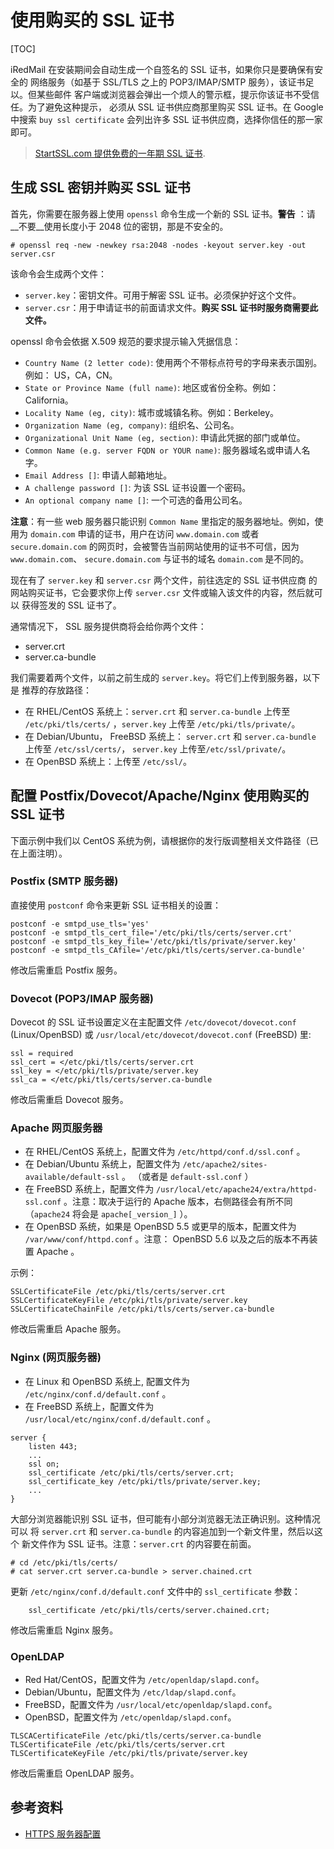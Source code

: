 # 使用购买的 SSL 证书

[TOC]

iRedMail 在安装期间会自动生成一个自签名的 SSL 证书，如果你只是要确保有安全的
网络服务（如基于 SSL/TLS 之上的 POP3/IMAP/SMTP 服务），该证书足以。但某些邮件
客户端或浏览器会弹出一个烦人的警示框，提示你该证书不受信任。为了避免这种提示，
必须从 SSL 证书供应商那里购买 SSL 证书。在 Google 中搜索 `buy ssl certificate`
会列出许多 SSL 证书供应商，选择你信任的那一家即可。

> [StartSSL.com 提供免费的一年期 SSL 证书](http://www.startssl.com/?app=1).

## 生成 SSL 密钥并购买 SSL 证书

首先，你需要在服务器上使用 `openssl` 命令生成一个新的 SSL 证书。__警告__ ：请
__不要__使用长度小于 2048 位的密钥，那是不安全的。

```
# openssl req -new -newkey rsa:2048 -nodes -keyout server.key -out server.csr
```

该命令会生成两个文件：

* `server.key`：密钥文件。可用于解密 SSL 证书。必须保护好这个文件。
* `server.csr`：用于申请证书的前面请求文件。__购买 SSL 证书时服务商需要此文件。__

openssl 命令会依据 X.509 规范的要求提示输入凭据信息：

* `Country Name (2 letter code)`: 使用两个不带标点符号的字母来表示国别。例如： US，CA，CN。
* `State or Province Name (full name)`: 地区或省份全称。例如：California。
* `Locality Name (eg, city)`: 城市或城镇名称。例如：Berkeley。
* `Organization Name (eg, company)`: 组织名、公司名。
* `Organizational Unit Name (eg, section)`: 申请此凭据的部门或单位。
* `Common Name (e.g. server FQDN or YOUR name)`: 服务器域名或申请人名字。
* `Email Address []`: 申请人邮箱地址。
* `A challenge password []`: 为该 SSL 证书设置一个密码。
* `An optional company name []`: 一个可选的备用公司名。

__注意__：有一些 web 服务器只能识别 `Common Name` 里指定的服务器地址。例如，使用为
`domain.com` 申请的证书，用户在访问 `www.domain.com` 或者 `secure.domain.com`
的网页时，会被警告当前网站使用的证书不可信，因为 `www.domain.com`、
`secure.domain.com` 与证书的域名 `domain.com` 是不同的。

现在有了 `server.key` 和 `server.csr` 两个文件，前往选定的 SSL 证书供应商
的网站购买证书，它会要求你上传 `server.csr` 文件或输入该文件的内容，然后就可以
获得签发的 SSL 证书了。

通常情况下， SSL 服务提供商将会给你两个文件：

* server.crt
* server.ca-bundle

我们需要着两个文件，以前之前生成的 `server.key`。将它们上传到服务器，以下是
推荐的存放路径：

* 在 RHEL/CentOS 系统上：`server.crt` 和 `server.ca-bundle` 上传至
  `/etc/pki/tls/certs/` ，`server.key` 上传至 `/etc/pki/tls/private/`。
* 在 Debian/Ubuntu， FreeBSD 系统上： `server.crt` 和 `server.ca-bundle` 上传至
  `/etc/ssl/certs/`， `server.key` 上传至`/etc/ssl/private/`。
* 在 OpenBSD 系统上：上传至 `/etc/ssl/`。

## 配置 Postfix/Dovecot/Apache/Nginx 使用购买的 SSL 证书

下面示例中我们以 CentOS 系统为例，请根据你的发行版调整相关文件路径（已在上面注明）。

### Postfix (SMTP 服务器)

直接使用 `postconf` 命令来更新 SSL 证书相关的设置：

```
postconf -e smtpd_use_tls='yes'
postconf -e smtpd_tls_cert_file='/etc/pki/tls/certs/server.crt'
postconf -e smtpd_tls_key_file='/etc/pki/tls/private/server.key'
postconf -e smtpd_tls_CAfile='/etc/pki/tls/certs/server.ca-bundle'
```

修改后需重启 Postfix 服务。

### Dovecot (POP3/IMAP 服务器)

Dovecot 的 SSL 证书设置定义在主配置文件 `/etc/dovecot/dovecot.conf`
(Linux/OpenBSD) 或 `/usr/local/etc/dovecot/dovecot.conf` (FreeBSD) 里:

```
ssl = required
ssl_cert = </etc/pki/tls/certs/server.crt
ssl_key = </etc/pki/tls/private/server.key
ssl_ca = </etc/pki/tls/certs/server.ca-bundle
```

修改后需重启 Dovecot 服务。

### Apache 网页服务器

* 在 RHEL/CentOS 系统上，配置文件为 `/etc/httpd/conf.d/ssl.conf` 。
* 在 Debian/Ubuntu 系统上，配置文件为 `/etc/apache2/sites-available/default-ssl` 。
  （或者是 `default-ssl.conf` ）
* 在 FreeBSD 系统上，配置文件为 `/usr/local/etc/apache24/extra/httpd-ssl.conf` 。注意：取决于运行的 Apache 版本，右侧路径会有所不同（`apache24` 将会是 `apache[_version_]` ）。
* 在 OpenBSD 系统，如果是 OpenBSD 5.5 或更早的版本，配置文件为 `/var/www/conf/httpd.conf` 。注意： OpenBSD 5.6 以及之后的版本不再装置 Apache 。

示例：

```
SSLCertificateFile /etc/pki/tls/certs/server.crt
SSLCertificateKeyFile /etc/pki/tls/private/server.key
SSLCertificateChainFile /etc/pki/tls/certs/server.ca-bundle
```

修改后需重启 Apache 服务。

### Nginx (网页服务器)

* 在 Linux 和 OpenBSD 系统上, 配置文件为 `/etc/nginx/conf.d/default.conf` 。
* 在 FreeBSD 系统上，配置文件为 `/usr/local/etc/nginx/conf.d/default.conf` 。

```
server {
    listen 443;
    ...
    ssl on;
    ssl_certificate /etc/pki/tls/certs/server.crt;
    ssl_certificate_key /etc/pki/tls/private/server.key;
    ...
}
```

大部分浏览器能识别 SSL 证书，但可能有小部分浏览器无法正确识别。这种情况可以
将 `server.crt` 和 `server.ca-bundle` 的内容追加到一个新文件里，然后以这个
新文件作为 SSL 证书。注意：`server.crt` 的内容要在前面。

```
# cd /etc/pki/tls/certs/
# cat server.crt server.ca-bundle > server.chained.crt
```

更新 `/etc/nginx/conf.d/default.conf` 文件中的 `ssl_certificate` 参数：

```
    ssl_certificate /etc/pki/tls/certs/server.chained.crt;
```

修改后需重启 Nginx 服务。

### OpenLDAP

* Red Hat/CentOS，配置文件为 `/etc/openldap/slapd.conf`。
* Debian/Ubuntu，配置文件为 `/etc/ldap/slapd.conf`。
* FreeBSD，配置文件为 `/usr/local/etc/openldap/slapd.conf`。
* OpenBSD，配置文件为 `/etc/openldap/slapd.conf`。

```
TLSCACertificateFile /etc/pki/tls/certs/server.ca-bundle
TLSCertificateFile /etc/pki/tls/certs/server.crt
TLSCertificateKeyFile /etc/pki/tls/private/server.key
```

修改后需重启 OpenLDAP 服务。

## 参考资料

* [HTTPS 服务器配置](http://nginx.org/en/docs/http/configuring_https_servers.html)
